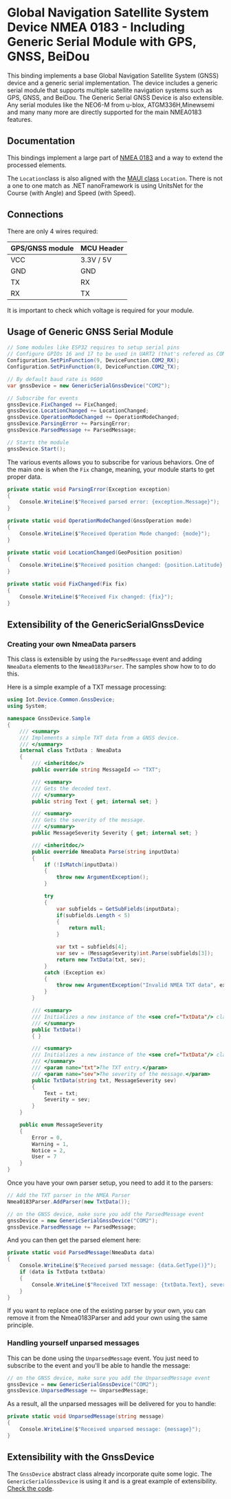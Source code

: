 # Global Navigation Satellite System Device NMEA 0183 - Including Generic Serial Module with GPS, GNSS, BeiDou

This binding implements a base Global Navigation Satellite System (GNSS) device and a generic serial implementation. The device includes a generic serial module that supports multiple satellite navigation systems such as GPS, GNSS, and BeiDou. The Generic Serial GNSS Device is also extensible. Any serial modules like the NEO6-M from u-blox, ATGM336H,Minewsemi and many many more are directly supported for the main NMEA0183 features.

## Documentation

This bindings implement a large part of [NMEA 0183](https://en.wikipedia.org/wiki/NMEA_0183) and a way to extend the processed elements.

The `Location`class is also aligned with the [MAUI class](https://learn.microsoft.com/en-us/dotnet/maui/platform-integration/device/geolocation?view=net-maui-8.0&tabs=windows) `Location`. There is not a one to one match as .NET nanoFramework is using UnitsNet for the Course (with Angle) and Speed (with Speed).

## Connections

There are only 4 wires required:

| GPS/GNSS module | MCU Header |
|----------|------------|
| VCC      | 3.3V / 5V       |
| GND      | GND        |
| TX       | RX         |
| RX       | TX         |

It is important to check which voltage is required for your module.

## Usage of Generic GNSS Serial Module

```csharp
// Some modules like ESP32 requires to setup serial pins
// Configure GPIOs 16 and 17 to be used in UART2 (that's refered as COM3)
Configuration.SetPinFunction(9, DeviceFunction.COM2_RX);
Configuration.SetPinFunction(8, DeviceFunction.COM2_TX);

// By default baud rate is 9600
var gnssDevice = new GenericSerialGnssDevice("COM2");

// Subscribe for events
gnssDevice.FixChanged += FixChanged;
gnssDevice.LocationChanged += LocationChanged;
gnssDevice.OperationModeChanged += OperationModeChanged;
gnssDevice.ParsingError += ParsingError;
gnssDevice.ParsedMessage += ParsedMessage;

// Starts the module
gnssDevice.Start();
```

The various events allows you to subscribe for various behaviors. One of the main one is when the `Fix` change, meaning, your module starts to get proper data.

```csharp
private static void ParsingError(Exception exception)
{
    Console.WriteLine($"Received parsed error: {exception.Message}");
}

private static void OperationModeChanged(GnssOperation mode)
{
    Console.WriteLine($"Received Operation Mode changed: {mode}");
}

private static void LocationChanged(GeoPosition position)
{
    Console.WriteLine($"Received position changed: {position.Latitude},{position.Longitude}");
}

private static void FixChanged(Fix fix)
{
    Console.WriteLine($"Received Fix changed: {fix}");
}
```

## Extensibility of the GenericSerialGnssDevice

### Creating your own NmeaData parsers

This class is extensible by using the `ParsedMessage` event and adding `NmeaData` elements to the `Nmea0183Parser`. The samples show how to to do this.

Here is a simple example of a TXT message processing:

```csharp
using Iot.Device.Common.GnssDevice;
using System;

namespace GnssDevice.Sample
{
    /// <summary>
    /// Implements a simple TXT data from a GNSS device.
    /// </summary>
    internal class TxtData : NmeaData
    {
        /// <inheritdoc/>
        public override string MessageId => "TXT";

        /// <summary>
        /// Gets the decoded text.
        /// </summary>
        public string Text { get; internal set; }

        /// <summary>
        /// Gets the severity of the message.
        /// </summary>
        public MessageSeverity Severity { get; internal set; }

        /// <inheritdoc/>
        public override NmeaData Parse(string inputData)
        {
            if (!IsMatch(inputData))
            {
                throw new ArgumentException();
            }

            try
            {
                var subfields = GetSubFields(inputData);
                if(subfields.Length < 5)
                {
                    return null;
                }

                var txt = subfields[4];
                var sev = (MessageSeverity)int.Parse(subfields[3]);
                return new TxtData(txt, sev);
            }
            catch (Exception ex)
            {
                throw new ArgumentException("Invalid NMEA TXT data", ex);
            }
        }

        /// <summary>
        /// Initializes a new instance of the <see cref="TxtData"/> class.
        /// </summary>
        public TxtData() 
        { }

        /// <summary>
        /// Initializes a new instance of the <see cref="TxtData"/> class.
        /// </summary>
        /// <param name="txt">The TXT entry.</param>
        /// <param name="sev">The severity of the message.</param>
        public TxtData(string txt, MessageSeverity sev)
        {
            Text = txt;
            Severity = sev;
        }
    }

    public enum MessageSeverity
    {
        Error = 0,
        Warning = 1,
        Notice = 2,
        User = 7
    }
}
```

Once you have your own parser setup, you need to add it to the parsers:

```csharp
// Add the TXT parser in the NMEA Parser
Nmea0183Parser.AddParser(new TxtData());

// on the GNSS device, make sure you add the ParsedMessage event
gnssDevice = new GenericSerialGnssDevice("COM2");
gnssDevice.ParsedMessage += ParsedMessage;
```

And you can then get the parsed element here:

```csharp
private static void ParsedMessage(NmeaData data)
{
    Console.WriteLine($"Received parsed message: {data.GetType()}");
    if (data is TxtData txtData)
    {
        Console.WriteLine($"Received TXT message: {txtData.Text}, severity: {txtData.Severity}");
    }
}
```

If you want to replace one of the existing parser by your own, you can remove it from the Nmea0183Parser and add your own using the same principle.

### Handling yourself unparsed messages

This can be done using the `UnparsedMessage` event. You just need to subscribe to the event and you'll be able to handle the message:

```csharp
// on the GNSS device, make sure you add the UnparsedMessage event
gnssDevice = new GenericSerialGnssDevice("COM2");
gnssDevice.UnparsedMessage += UnparsedMessage;
```

As a result, all the unparsed messages will be delivered for you to handle:

```csharp
private static void UnparsedMessage(string message)
{
    Console.WriteLine($"Received unparsed message: {message}");
}
```

## Extensibility with the GnssDevice

The `GnssDevice` abstract class already incorporate quite some logic. The `GenericSerialGnssDevice` is using it and is a great example of extensibility. [Check the code](GenericSerialGnssDevice.cs).
